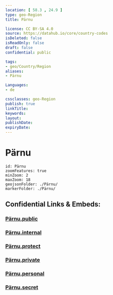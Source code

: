 ```yaml
---
location: [ 58.3 , 24.9 ] 
type: geo-Region
title: Pärnu

license: CC BY-SA 4.0
source: https://datahub.io/core/country-codes
isDeleted: false
isReadOnly: false
draft: false
confidential: public

tags:
- geo/Country/Region
aliases:
- Pärnu

Languages:
- de

cssclasses: geo-Region
publish: true
linkTitle: 
keywords: 
layout: 
publishDate: 
expiryDate: 
---
```


# Pärnu

```leaflet
id: Pärnu
zoomFeatures: true 
minZoom: 2 
maxZoom: 18
geojsonFolder: ./Pärnu/
markerFolder: ./Pärnu/
```


## Confidential Links & Embeds: 

### [Pärnu.public](/_public/\Earth\Continent\Europe\Europe~North\Estonia\Counties~EstoniaPärnu.public.md) 

### [Pärnu.internal](/_internal/\Earth\Continent\Europe\Europe~North\Estonia\Counties~EstoniaPärnu.internal.md) 

### [Pärnu.protect](/_protect/\Earth\Continent\Europe\Europe~North\Estonia\Counties~EstoniaPärnu.protect.md) 

### [Pärnu.private](/_private/\Earth\Continent\Europe\Europe~North\Estonia\Counties~EstoniaPärnu.private.md) 

### [Pärnu.personal](/_personal/\Earth\Continent\Europe\Europe~North\Estonia\Counties~EstoniaPärnu.personal.md) 

### [Pärnu.secret](/_secret/\Earth\Continent\Europe\Europe~North\Estonia\Counties~EstoniaPärnu.secret.md)

